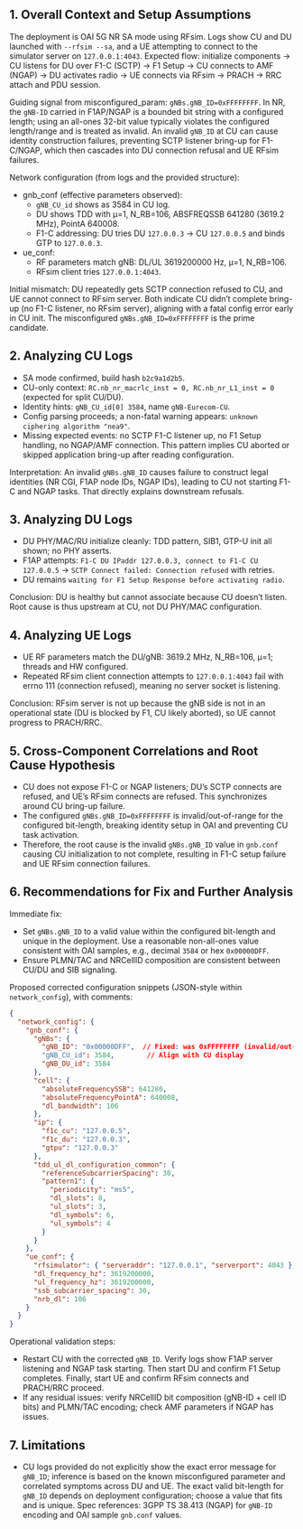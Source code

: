 ## 1. Overall Context and Setup Assumptions
The deployment is OAI 5G NR SA mode using RFsim. Logs show CU and DU launched with `--rfsim --sa`, and a UE attempting to connect to the simulator server on `127.0.0.1:4043`. Expected flow: initialize components → CU listens for DU over F1-C (SCTP) → F1 Setup → CU connects to AMF (NGAP) → DU activates radio → UE connects via RFsim → PRACH → RRC attach and PDU session.

Guiding signal from misconfigured_param: `gNBs.gNB_ID=0xFFFFFFFF`. In NR, the `gNB-ID` carried in F1AP/NGAP is a bounded bit string with a configured length; using an all-ones 32-bit value typically violates the configured length/range and is treated as invalid. An invalid `gNB_ID` at CU can cause identity construction failures, preventing SCTP listener bring-up for F1-C/NGAP, which then cascades into DU connection refusal and UE RFsim failures.

Network configuration (from logs and the provided structure):
- gnb_conf (effective parameters observed):
  - `gNB_CU_id` shows as 3584 in CU log.
  - DU shows TDD with μ=1, N_RB=106, ABSFREQSSB 641280 (3619.2 MHz), PointA 640008.
  - F1-C addressing: DU tries DU `127.0.0.3` → CU `127.0.0.5` and binds GTP to `127.0.0.3`.
- ue_conf:
  - RF parameters match gNB: DL/UL 3619200000 Hz, μ=1, N_RB=106.
  - RFsim client tries `127.0.0.1:4043`.

Initial mismatch: DU repeatedly gets SCTP connection refused to CU, and UE cannot connect to RFsim server. Both indicate CU didn’t complete bring-up (no F1-C listener, no RFsim server), aligning with a fatal config error early in CU init. The misconfigured `gNBs.gNB_ID=0xFFFFFFFF` is the prime candidate.

## 2. Analyzing CU Logs
- SA mode confirmed, build hash `b2c9a1d2b5`.
- CU-only context: `RC.nb_nr_macrlc_inst = 0, RC.nb_nr_L1_inst = 0` (expected for split CU/DU).
- Identity hints: `gNB_CU_id[0] 3584`, name `gNB-Eurecom-CU`.
- Config parsing proceeds; a non-fatal warning appears: `unknown ciphering algorithm "nea9"`.
- Missing expected events: no SCTP F1-C listener up, no F1 Setup handling, no NGAP/AMF connection. This pattern implies CU aborted or skipped application bring-up after reading configuration.

Interpretation: An invalid `gNBs.gNB_ID` causes failure to construct legal identities (NR CGI, F1AP node IDs, NGAP IDs), leading to CU not starting F1-C and NGAP tasks. That directly explains downstream refusals.

## 3. Analyzing DU Logs
- DU PHY/MAC/RU initialize cleanly: TDD pattern, SIB1, GTP-U init all shown; no PHY asserts.
- F1AP attempts: `F1-C DU IPaddr 127.0.0.3, connect to F1-C CU 127.0.0.5` → `SCTP Connect failed: Connection refused` with retries.
- DU remains `waiting for F1 Setup Response before activating radio`.

Conclusion: DU is healthy but cannot associate because CU doesn’t listen. Root cause is thus upstream at CU, not DU PHY/MAC configuration.

## 4. Analyzing UE Logs
- UE RF parameters match the DU/gNB: 3619.2 MHz, N_RB=106, μ=1; threads and HW configured.
- Repeated RFsim client connection attempts to `127.0.0.1:4043` fail with errno 111 (connection refused), meaning no server socket is listening.

Conclusion: RFsim server is not up because the gNB side is not in an operational state (DU is blocked by F1, CU likely aborted), so UE cannot progress to PRACH/RRC.

## 5. Cross-Component Correlations and Root Cause Hypothesis
- CU does not expose F1-C or NGAP listeners; DU’s SCTP connects are refused, and UE’s RFsim connects are refused. This synchronizes around CU bring-up failure.
- The configured `gNBs.gNB_ID=0xFFFFFFFF` is invalid/out-of-range for the configured bit-length, breaking identity setup in OAI and preventing CU task activation.
- Therefore, the root cause is the invalid `gNBs.gNB_ID` value in `gnb.conf` causing CU initialization to not complete, resulting in F1-C setup failure and UE RFsim connection failures.

## 6. Recommendations for Fix and Further Analysis
Immediate fix:
- Set `gNBs.gNB_ID` to a valid value within the configured bit-length and unique in the deployment. Use a reasonable non-all-ones value consistent with OAI samples, e.g., decimal `3584` or hex `0x00000DFF`.
- Ensure PLMN/TAC and NRCellID composition are consistent between CU/DU and SIB signaling.

Proposed corrected configuration snippets (JSON-style within `network_config`), with comments:

```json
{
  "network_config": {
    "gnb_conf": {
      "gNBs": {
        "gNB_ID": "0x00000DFF",  // Fixed: was 0xFFFFFFFF (invalid/out-of-range)
        "gNB_CU_id": 3584,        // Align with CU display
        "gNB_DU_id": 3584
      },
      "cell": {
        "absoluteFrequencySSB": 641280,
        "absoluteFrequencyPointA": 640008,
        "dl_bandwidth": 106
      },
      "ip": {
        "f1c_cu": "127.0.0.5",
        "f1c_du": "127.0.0.3",
        "gtpu": "127.0.0.3"
      },
      "tdd_ul_dl_configuration_common": {
        "referenceSubcarrierSpacing": 30,
        "pattern1": {
          "periodicity": "ms5",
          "dl_slots": 8,
          "ul_slots": 3,
          "dl_symbols": 6,
          "ul_symbols": 4
        }
      }
    },
    "ue_conf": {
      "rfsimulator": { "serveraddr": "127.0.0.1", "serverport": 4043 },
      "dl_frequency_hz": 3619200000,
      "ul_frequency_hz": 3619200000,
      "ssb_subcarrier_spacing": 30,
      "nrb_dl": 106
    }
  }
}
```

Operational validation steps:
- Restart CU with the corrected `gNB_ID`. Verify logs show F1AP server listening and NGAP task starting. Then start DU and confirm F1 Setup completes. Finally, start UE and confirm RFsim connects and PRACH/RRC proceed.
- If any residual issues: verify NRCellID bit composition (gNB-ID + cell ID bits) and PLMN/TAC encoding; check AMF parameters if NGAP has issues.

## 7. Limitations
- CU logs provided do not explicitly show the exact error message for `gNB_ID`; inference is based on the known misconfigured parameter and correlated symptoms across DU and UE. The exact valid bit-length for `gNB_ID` depends on deployment configuration; choose a value that fits and is unique. Spec references: 3GPP TS 38.413 (NGAP) for `gNB-ID` encoding and OAI sample `gnb.conf` values.


